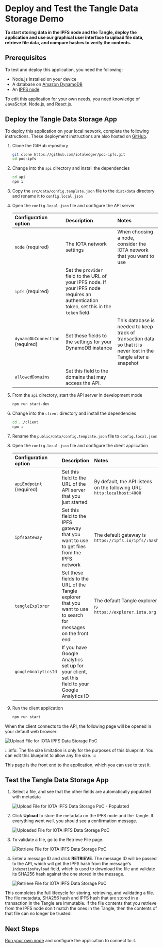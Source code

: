 # Deploy and Test the Tangle Data Storage Demo

**To start storing data in the IPFS node and the Tangle, deploy the application and use our graphical user interface to upload file data, retrieve file data, and compare hashes to verify the contents.**

## Prerequisites

To test and deploy this application, you need the following:

- Node.js installed on your device
- A database on [Amazon DynamoDB](https://aws.amazon.com/dynamodb/)
- An [IPFS node](https://docs.ipfs.io/introduction/overview/)

To edit this application for your own needs, you need knowledge of JavaScript, Node.js, and React.js.

## Deploy the Tangle Data Storage App

To deploy this application on your local network, complete the following instructions. These deployment instructions are also hosted on [GitHub](https://github.com/iotaledger/poc-ipfs/blob/master/README.md).

1. Clone the GitHub repository

   ```bash
   git clone https://github.com/iotaledger/poc-ipfs.git
   cd poc-ipfs
   ```

2. Change into the `api` directory and install the dependencies

   ```bash
   cd api
   npm i
   ```

3. Copy the `src/data/config.template.json` file to the `dist/data` directory and rename it to `config.local.json`

4. Open the `config.local.json` file and configure the API server

   | **Configuration option**        | **Description**                                                                                                                           | **Notes**                                                                                                         |
   | :------------------------------ | :---------------------------------------------------------------------------------------------------------------------------------------- | :---------------------------------------------------------------------------------------------------------------- |
   | `node` (required)               | The IOTA network settings                                                                                                                 | When choosing a node, consider the IOTA network that you want to use                                              |
   | `ipfs` (required)               | Set the `provider` field to the URL of your IPFS node. If your IPFS node requires an authentication token, set this in the `token` field. |                                                                                                                   |
   | `dynamoDbConnection` (required) | Set these fields to the settings for your DynamoDB instance                                                                               | This database is needed to keep track of transaction data so that it is never lost in the Tangle after a snapshot |
   | `allowedDomains`                | Set this field to the domains that may access the API.                                                                                    |                                                                                                                   |

5. From the `api` directory, start the API server in development mode

   ```bash
   npm run start-dev
   ```

6. Change into the `client` directory and install the dependencies

   ```bash
   cd ../client
   npm i
   ```

7. Rename the `public/data/config.template.json` file to `config.local.json`

8. Open the `config.local.json` file and configure the client application

   | **Configuration option** | **Description**                                                                                                 | **Notes**                                                               |
   | :----------------------- | :-------------------------------------------------------------------------------------------------------------- | :---------------------------------------------------------------------- |
   | `apiEndpoint` (required) | Set this field to the URL of the API server that you just started                                               | By default, the API listens on the following URL: `http:localhost:4000` |
   | `ipfsGateway`            | Set this field to the IPFS gateway that you want to use to get files from the IPFS network                      | The default gateway is `https://ipfs.io/ipfs/:hash`                     |
   | `tangleExplorer`         | Set these fields to the URL of the Tangle explorer that you want to use to search for messages on the front end | The default Tangle explorer is `https://explorer.iota.org`              |
   | `googleAnalyticsId`      | If you have Google Analytics set up for your client, set this field to your Google Analytics ID                 |                                                                         |

9. Run the client application

   ```bash
   npm run start
   ```

When the client connects to the API, the following page will be opened in your default web browser:

![Upload File for IOTA IPFS Data Storage PoC](/img/blueprints/data-storage-upload.png)

:::info:
The file size limitation is only for the purposes of this blueprint. You can edit this blueprint to allow any file size.
:::

This page is the front end to the application, which you can use to test it.

## Test the Tangle Data Storage App

1. Select a file, and see that the other fields are automatically populated with metadata

   ![Upload File for IOTA IPFS Data Storage PoC - Populated](/img/blueprints/data-storage-upload2.png)

2. Click **Upload** to store the metadata on the IPFS node and the Tangle. If everything went well, you should see a confirmation message.

   ![Uploaded File for IOTA IPFS Data Storage PoC](/img/blueprints/data-storage-upload-finished.png)

3. To validate a file, go to the Retrieve File page.

   ![Retrieve File for IOTA IPFS Data Storage PoC](/img/blueprints/data-storage-upload-retrieve.png)

4. Enter a message ID and click **RETRIEVE**. The message ID will be passed to the API, which will get the IPFS hash from the message's `IndexationPayload` field, which is used to download the file and validate its SHA256 hash against the one stored in the message.

   ![Retrieve File for IOTA IPFS Data Storage PoC](/img/blueprints/data-storage-upload-validated.png)

This completes the full lifecycle for storing, retrieving, and validating a file. The file metadata, SHA256 hash and IPFS hash that are stored in a transaction in the Tangle are immutable. If the file contents that you retrieve from the IPFS node don't match the ones in the Tangle, then the contents of that file can no longer be trusted.

## Next Steps

[Run your own node](https://wiki.iota.org/chrysalis-docs/node_software) and configure the application to connect to it.
